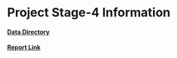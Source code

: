 # Project Stage-4 Information

#### [Data Directory](https://github.com/abhinav4192/Data-Science/tree/master/stage4/data)
#### [Report Link](https://github.com/abhinav4192/Data-Science/tree/master/stage4/reportStage4.pdf)
